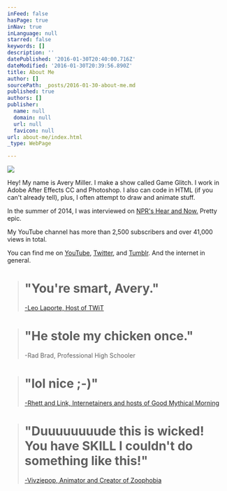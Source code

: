 ```yaml
---
inFeed: false
hasPage: true
inNav: true
inLanguage: null
starred: false
keywords: []
description: ''
datePublished: '2016-01-30T20:40:00.716Z'
dateModified: '2016-01-30T20:39:56.890Z'
title: About Me
author: []
sourcePath: _posts/2016-01-30-about-me.md
published: true
authors: []
publisher:
  name: null
  domain: null
  url: null
  favicon: null
url: about-me/index.html
_type: WebPage

---
```

![](https://the-grid-user-content.s3-us-west-2.amazonaws.com/5ab51303-c5f5-418d-b0c7-c22b8ad5371f.jpg)

Hey! My name is Avery Miller. I make a show called Game Glitch. I work in Adobe After Effects CC and Photoshop. I also can code in HTML (if you can't already tell), plus, I often attempt to draw and animate stuff.

In the summer of 2014, I was interviewed on [NPR's Hear and Now.][0] Pretty epic.

My YouTube channel has more than 2,500 subscribers and over 41,000 views in total.

You can find me on [YouTube][1], [Twitter][2], and [Tumblr][3]. And the internet in general.

> # "You're smart, Avery." 
> 
> [-Leo Laporte, Host of TWiT][4]

> # "He stole my chicken once." 
> 
> -Rad Brad, Professional High Schooler 

> # "lol nice ;-)" 
> 
> [-Rhett and Link, Internetainers and hosts of Good Mythical Morning][5]

> # "Duuuuuuuude this is wicked! You have SKILL I couldn't do something like this!" 
> 
> [-Vivziepop, Animator and Creator of Zoophobia][6]



[0]: http://hereandnow.wbur.org/2014/08/13/avery-miller-bill-murray
[1]: http://www.youtube.com/averymrant
[2]: http://www.twitter.com/averybmiller
[3]: http://averyburnettmiller.tumblr.com/
[4]: https://www.youtube.com/watch?v=HkdwUH_3tsw
[5]: http://www.averymiller.org/2015/i-guess-rhett-really-is-a-time-traveler-rhettandlink-theres
[6]: https://www.youtube.com/watch?v=xOaXGJmwN48&lc=z13pjrapjlinjhel522khtjwesi1jr55q04
